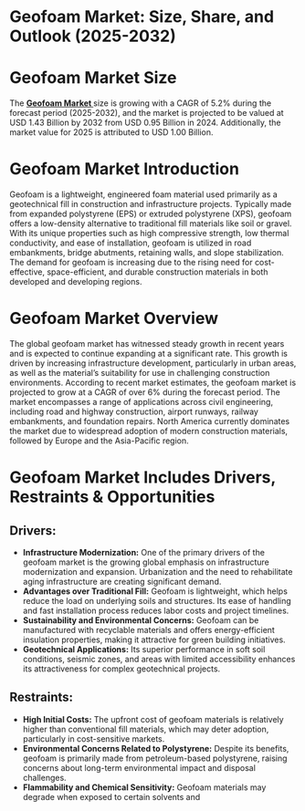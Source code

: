 # Geofoam Market: Size, Share, and Outlook (2025-2032)

  <h1><b>Geofoam Market Size</b></h1>
  <p>The 
<a href="https://www.consegicbusinessintelligence.com/request-sample/2845"><b> Geofoam Market </b></a>size is growing with a CAGR of 5.2% during the forecast period (2025-2032), and the market is projected to be valued at USD 1.43 Billion by 2032 from USD 0.95 Billion in 2024. Additionally, the market value for 2025 is attributed to USD 1.00 Billion.</p>

  <h1><b>Geofoam Market Introduction</b></h1>
  <p>Geofoam is a lightweight, engineered foam material used primarily as a geotechnical fill in construction and infrastructure projects. Typically made from expanded polystyrene (EPS) or extruded polystyrene (XPS), geofoam offers a low-density alternative to traditional fill materials like soil or gravel. With its unique properties such as high compressive strength, low thermal conductivity, and ease of installation, geofoam is utilized in road embankments, bridge abutments, retaining walls, and slope stabilization. The demand for geofoam is increasing due to the rising need for cost-effective, space-efficient, and durable construction materials in both developed and developing regions.</p>

  <h1><b>Geofoam Market Overview</b></h1>
  <p>The global geofoam market has witnessed steady growth in recent years and is expected to continue expanding at a significant rate. This growth is driven by increasing infrastructure development, particularly in urban areas, as well as the material’s suitability for use in challenging construction environments. According to recent market estimates, the geofoam market is projected to grow at a CAGR of over 6% during the forecast period. The market encompasses a range of applications across civil engineering, including road and highway construction, airport runways, railway embankments, and foundation repairs. North America currently dominates the market due to widespread adoption of modern construction materials, followed by Europe and the Asia-Pacific region.</p>

  <h1><b>Geofoam Market Includes Drivers, Restraints & Opportunities</b></h1>

  <h2><b>Drivers:</b></h2>
  <ul>
    <li><b>Infrastructure Modernization:</b> One of the primary drivers of the geofoam market is the growing global emphasis on infrastructure modernization and expansion. Urbanization and the need to rehabilitate aging infrastructure are creating significant demand.</li>
    <li><b>Advantages over Traditional Fill:</b> Geofoam is lightweight, which helps reduce the load on underlying soils and structures. Its ease of handling and fast installation process reduces labor costs and project timelines.</li>
    <li><b>Sustainability and Environmental Concerns:</b> Geofoam can be manufactured with recyclable materials and offers energy-efficient insulation properties, making it attractive for green building initiatives.</li>
    <li><b>Geotechnical Applications:</b> Its superior performance in soft soil conditions, seismic zones, and areas with limited accessibility enhances its attractiveness for complex geotechnical projects.</li>
  </ul>

  <h2><b>Restraints:</b></h2>
  <ul>
    <li><b>High Initial Costs:</b> The upfront cost of geofoam materials is relatively higher than conventional fill materials, which may deter adoption, particularly in cost-sensitive markets.</li>
    <li><b>Environmental Concerns Related to Polystyrene:</b> Despite its benefits, geofoam is primarily made from petroleum-based polystyrene, raising concerns about long-term environmental impact and disposal challenges.</li>
    <li><b>Flammability and Chemical Sensitivity:</b> Geofoam materials may degrade when exposed to certain solvents and
